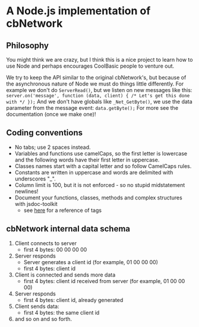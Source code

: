 A Node.js implementation of cbNetwork
=====================================
Philosophy
----------
You might think we are crazy, but I think this is a nice project to learn how to use Node and perhaps encourages CoolBasic people to venture out.

We try to keep the API similar to the original cbNetwork's, but because of the asynchronous nature of Node we must do things little differently.
For example we don't do ```ServerRead()```, but we listen on new messages like this: ```server.on('message', function (data, client) { /* Let's get this done with */ });```
And we don't have globals like ```_Net_GetByte()```, we use the data parameter from the message event: ```data.getByte();``` For more see the documentation (once we make one)!

Coding conventions
------------------
* No tabs; use 2 spaces instead.
* Variables and functions use camelCaps, so the first letter is lowercase and
  the following words have their first letter in uppercase.
* Classes names start with a capital letter and so follow CamelCaps rules.
* Constants are written in uppercase and words are delimited with underscores "_".
* Column limit is 100, but it is not enforced - so no stupid midstatement newlines!
* Document your functions, classes, methods and complex structures with jsdoc-toolkit
  - see [here](http://code.google.com/p/jsdoc-toolkit/wiki/TagReference) for a reference of tags

cbNetwork internal data schema
------------------------------
1. Client connects to server
   * first 4 bytes: 00 00 00 00
2. Server responds
   * Server generates a client id (for example, 01 00 00 00)
   * first 4 bytes: client id
3. Client is connected and sends more data
   * first 4 bytes: client id received from server (for example, 01 00 00 00)
4. Server responds
   * first 4 bytes: client id, already generated
5. Client sends data:
   * first 4 bytes: the same client id
6. and so on and so forth.
